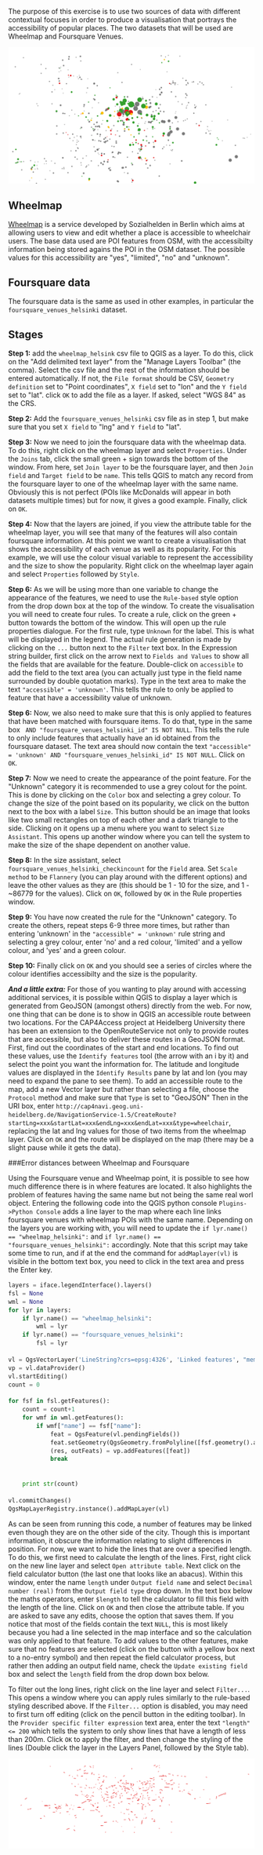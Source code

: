 The purpose of this exercise is to use two sources of data with different contextual focuses in order to produce a visualisation that portrays the accessibility of popular places. The two datasets that will be used are Wheelmap and Foursquare Venues.

![Accessibility of popular places in Helsinki map](https://raw.githubusercontent.com/jlevente/link-vgi/master/workshop/case_study/accessible.png)

## Wheelmap
[Wheelmap](http://wheelmap.org) is a service developed by Sozialhelden in Berlin which aims at allowing users to view and edit whether a place is accessible to wheelchair users. The base data used are POI features from OSM, with the accessibilty information being stored agains the POI in the OSM dataset. The possible values for this accessibility are "yes", "limited", "no" and "unknown".

## Foursquare data
The foursquare data is the same as used in other examples, in particular the `foursquare_venues_helsinki` dataset.

## Stages
**Step 1:** add the `wheelmap_helsink` csv file to QGIS as a layer. To do this, click on the "Add delimited text layer" from the "Manage Layers Toolbar" (the comma). Select the csv file and the rest of the information should be entered automatically. If not, the `File format` should be CSV, `Geometry definition` set to "Point coordinates", `X field` set to "lon" and the `Y field` set to "lat". click `OK` to add the file as a layer. If asked, select "WGS 84" as the CRS.

**Step 2:** Add the `foursquare_venues_helsinki` csv file as in step 1, but make sure that you set `X field` to "lng" and `Y field` to "lat".

**Step 3:** Now we need to join the foursquare data with the wheelmap data. To do this, right click on the wheelmap layer and select `Properties`. Under the `Joins` tab, click the small green + sign towards the bottom of the window. From here, set `Join layer` to be the foursquare layer, and then `Join field` and `Target field` to be `name`. This tells QGIS to match any record from the foursquare layer to one of the wheelmap layer with the same name. Obviously this is not perfect (POIs like McDonalds will appear in both datasets multiple times) but for now, it gives a good example. Finally, click on `OK`.

**Step 4:** Now that the layers are joined, if you view the attribute table for the wheelmap layer, you will see that many of the features will also contain foursquare information. At this point we want to create a visualisation that shows the accessibility of each venue as well as its popularity. For this example, we will use the colour visual variable to represent the accessibility and the size to show the popularity. Right click on the wheelmap layer again and select `Properties` followed by `Style`.

**Step 6:** As we will be using more than one variable to change the appearance of the features, we need to use the `Rule-based` style option from the drop down box at the top of the window. To create the visualisation you will need to create four rules. To create a rule, click on the green + button towards the bottom of the window. This will open up the rule properties dialogue. For the first rule, type `Unknown` for the label. This is what will be displayed in the legend. The actual rule generation is made by clicking on the `...` button next to the `Filter` text box. In the Expression string builder, first click on the arrow next to `Fields and Values` to show all the fields that are available for the feature. Double-click on `accessible` to add the field to the text area (you can actually just type in the field name surrounded by double quotation marks). Type in the text area to make the text `"accessible" = 'unknown'`. This tells the rule to only be applied to feature that have a accessibility value of unknown. 

**Step 6:** Now, we also need to make sure that this is only applied to features that have been matched with foursquare items. To do that, type in the same box ` AND "foursquare_venues_helsinki_id" IS NOT NULL`. This tells the rule to only include features that actually have an id obtained from the foursquare dataset. The text area should now contain the text `"accessible" = 'unknown' AND "foursquare_venues_helsinki_id" IS NOT NULL`. Click on  `OK`.

**Step 7:** Now we need to create the appearance of the point feature. For the "Unknown" category it is recommended to use a grey colout for the point. This is done by clicking on the `Color` box and selecting a grey colour. To change the size of the point based on its popularity, we click on the button next to the box with a label `Size`. This button should be an image that looks like two small rectangles on top of each other and a dark triangle to the side. Clicking on it opens up a menu where you want to select `Size Assistant`. This opens up another window where you can tell the system to make the size of the shape dependent on another value.

**Step 8:** In the size assistant, select `foursquare_venues_helsinki_checkincount` for the `Field` area. Set `Scale method` to be `Flannery` (you can play around with the different options) and leave the other values as they are (this should be 1 - 10 for the size, and 1 - ~86779 for the values). Click on `OK`, followed by `OK` in the Rule properties window.

**Step 9:** You have now created the rule for the "Unknown" category. To create the others, repeat steps 6-9 three more times, but rather than entering 'unknown' in the `"accessible" = 'unknown'` rule string and selecting a grey colour, enter 'no' and a red colour, 'limited' and a yellow colour, and 'yes' and a green colour.

**Step 10:** Finally click on `OK` and you should see a series of circles where the colour identifies accessibilty and the size is the popularity. 

**_And a little extra:_** For those of you wanting to play around with accessing additional services, it is possible within QGIS to display a layer which is generated from GeoJSON (amongst others) directly from the web. For now, one thing that can be done is to show in QGIS an accessible route between two locations. For the CAP4Access project at Heidelberg University there has been an extension to the OpenRouteService not only to provide routes that are accessible, but also to deliver these routes in a GeoJSON format. First, find out the coordinates of the start and end locations. To find out these values, use the `Identify features` tool (the arrow with an i by it) and select the point you want the information for. The latitude and longitude values are displayed in the `Identify Results` pane by lat and lon (you may need to expand the pane to see them). 
To add an accessible route to the map, add a new Vector layer but rather than selecting a file, choose the `Protocol` method and make sure that `Type` is set to "GeoJSON" Then in the URI box, enter `http://cap4navi.geog.uni-heidelberg.de/NavigationService-1.5/CreateRoute?startLng=xxx&startLat=xxx&endLng=xxx&endLat=xxx&type=wheelchair`, replacing the lat and lng values for those of two items from the wheelmap layer. Click on `OK` and the route will be displayed on the map (there may be a slight pause while it gets the data).

###Error distances between Wheelmap and Foursquare

Using the Foursquare venue and Wheelmap point, it is possible to see how much difference there is in where features are located. It also highlights the problem of features having the same name but not being the same real worl object. Entering the following code into the QGIS python console `Plugins->Python Console` adds a line layer to the map where each line links foursquare venues with wheelmap POIs with the same name. Depending on the layers you are working with, you will need to update the `if lyr.name() == "wheelmap_helsinki":` and `if lyr.name() == "foursquare_venues_helsinki":` accordingly.  Note that this script may take some time to run, and if at the end the command for `addMaplayer(vl)` is visible in the bottom text box, you need to click in the text area and press the Enter key.

``` python
layers = iface.legendInterface().layers()
fsl = None
wml = None
for lyr in layers:
	if lyr.name() == "wheelmap_helsinki":
		wml = lyr
	if lyr.name() == "foursquare_venues_helsinki":
		fsl = lyr

vl = QgsVectorLayer('LineString?crs=epsg:4326', 'Linked features', "memory")
vp = vl.dataProvider()
vl.startEditing()
count = 0

for fsf in fsl.getFeatures():
	count = count+1
	for wmf in wml.getFeatures():
		if wmf["name"] == fsf["name"]:
			feat = QgsFeature(vl.pendingFields())			
			feat.setGeometry(QgsGeometry.fromPolyline([fsf.geometry().asPoint(),wmf.geometry().asPoint()]))
			(res, outFeats) = vp.addFeatures([feat])
			break
		
	
	print str(count)

vl.commitChanges()
QgsMapLayerRegistry.instance().addMapLayer(vl)

```
As can be seen from running this code, a number of features may be linked even though they are on the other side of the city. Though this is important information, it obscure the information relating to slight differences in position. For now, we want to hide the lines that are over a specified length. To do this, we first need to calculate the length of the lines. First, right click on the new line layer and select `Open attribute table`. Next click on the field calculator button (the last one that looks like an abacus). Within this window, enter the name `length` under `Output field name` and select `Decimal number (real)` from the `Output field type` drop down. In the text box below the maths operators, enter `$length` to tell the calculator to fill this field with the length of the line. Click on `OK` and then close the attribute table. If you are asked to save any edits, choose the option that saves them. If you notice that most of the fields contain the text `NULL`, this is most likely because you had a line selected in the map interface and so the calculation was only applied to that feature. To add values to the other features, make sure that no features are selected (click on the button with a yellow box next to a no-entry symbol) and then repeat the field calculator process, but rather then adding an output field name, check the `Update existing field` box and select the `length` field from the drop down box below.

To filter out the long lines, right click on the line layer and select `Filter...`. This opens a window where you can apply rules similarly to the rule-based styling described above. If the `Filter...` option is disabled, you may need to first turn off editing (click on the pencil button in the editing toolbar). In the `Provider specific filter expression` text area, enter the text `"length" <= 200` which tells the system to only show lines that have a length of less than 200m. Click `OK` to apply the filter, and then change the styling of the lines (Double click the layer in the Layers Panel, followed by the Style tab).

![Distances between foursquare and wheelmap nodes](https://raw.githubusercontent.com/jlevente/link-vgi/master/workshop/case_study/distances.png)
